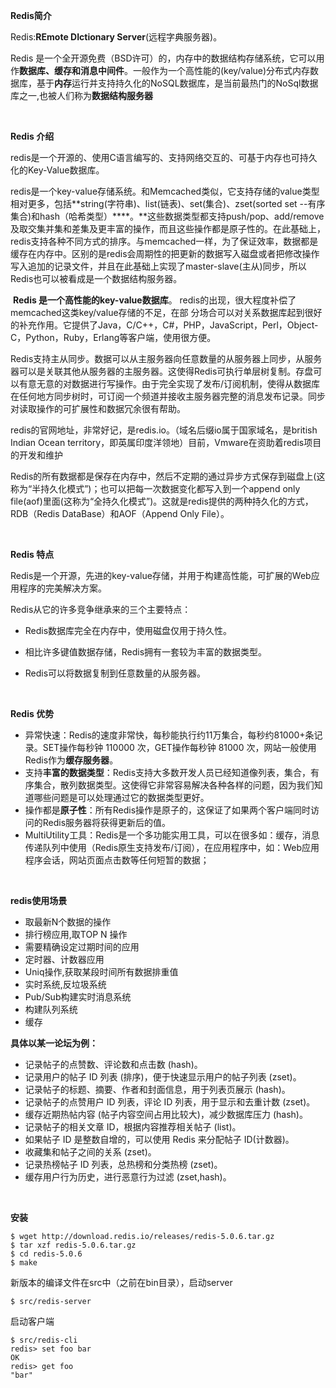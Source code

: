 **Redis简介**

Redis:**REmote DIctionary Server**(远程字典服务器)。

Redis 是一个全开源免费（BSD许可）的，内存中的数据结构存储系统，它可以用作**数据库、缓存和消息中间件**。一般作为一个高性能的(key/value)分布式内存数据库，基于**内存**运行并支持持久化的NoSQL数据库，是当前最热门的NoSql数据库之一,也被人们称为**数据结构服务器**

<br>

**Redis 介绍**     

​        redis是一个开源的、使用C语言编写的、支持网络交互的、可基于内存也可持久化的Key-Value数据库。

​        redis是一个key-value存储系统。和Memcached类似，它支持存储的value类型相对更多，包括**string(字符串)、list(链表)、set(集合)、zset(sorted set --有序集合)和hash（哈希类型）****。**这些数据类型都支持push/pop、add/remove及取交集并集和差集及更丰富的操作，而且这些操作都是原子性的。在此基础上，redis支持各种不同方式的排序。与memcached一样，为了保证效率，数据都是缓存在内存中。区别的是redis会周期性的把更新的数据写入磁盘或者把修改操作写入追加的记录文件，并且在此基础上实现了master-slave(主从)同步，所以Redis也可以被看成是一个数据结构服务器。

​        **Redis 是一个高性能的key-value数据库**。 redis的出现，很大程度补偿了memcached这类key/value存储的不足，在部 分场合可以对关系数据库起到很好的补充作用。它提供了Java，C/C++，C#，PHP，JavaScript，Perl，Object-C，Python，Ruby，Erlang等客户端，使用很方便。

​        Redis支持主从同步。数据可以从主服务器向任意数量的从服务器上同步，从服务器可以是关联其他从服务器的主服务器。这使得Redis可执行单层树复制。存盘可以有意无意的对数据进行写操作。由于完全实现了发布/订阅机制，使得从数据库在任何地方同步树时，可订阅一个频道并接收主服务器完整的消息发布记录。同步对读取操作的可扩展性和数据冗余很有帮助。

​        redis的官网地址，非常好记，是redis.io。（域名后缀io属于国家域名，是british Indian Ocean territory，即英属印度洋领地）目前，Vmware在资助着redis项目的开发和维护

​        Redis的所有数据都是保存在内存中，然后不定期的通过异步方式保存到磁盘上(这称为“半持久化模式”)；也可以把每一次数据变化都写入到一个append only file(aof)里面(这称为“全持久化模式”)。这就是redis提供的两种持久化的方式，RDB（Redis DataBase）和AOF（Append Only File）。

<br>

**Redis 特点**

Redis是一个开源，先进的key-value存储，并用于构建高性能，可扩展的Web应用程序的完美解决方案。

Redis从它的许多竞争继承来的三个主要特点：

- Redis数据库完全在内存中，使用磁盘仅用于持久性。

- 相比许多键值数据存储，Redis拥有一套较为丰富的数据类型。

- Redis可以将数据复制到任意数量的从服务器。

  <br>

**Redis 优势**

- 异常快速：Redis的速度非常快，每秒能执行约11万集合，每秒约81000+条记录。SET操作每秒钟 110000 次，GET操作每秒钟 81000 次，网站一般使用Redis作为**缓存服务器**。
- 支持**丰富的数据类型**：Redis支持大多数开发人员已经知道像列表，集合，有序集合，散列数据类型。这使得它非常容易解决各种各样的问题，因为我们知道哪些问题是可以处理通过它的数据类型更好。
- 操作都是**原子性**：所有Redis操作是原子的，这保证了如果两个客户端同时访问的Redis服务器将获得更新后的值。
- MultiUtility工具：Redis是一个多功能实用工具，可以在很多如：缓存，消息传递队列中使用（Redis原生支持发布/订阅），在应用程序中，如：Web应用程序会话，网站页面点击数等任何短暂的数据；

<br>

**redis使用场景**

- 取最新N个数据的操作
- 排行榜应用,取TOP N 操作
- 需要精确设定过期时间的应用
- 定时器、计数器应用
- Uniq操作,获取某段时间所有数据排重值
- 实时系统,反垃圾系统
- Pub/Sub构建实时消息系统
- 构建队列系统
- 缓存



**具体以某一论坛为例：**

- 记录帖子的点赞数、评论数和点击数 (hash)。
-  记录用户的帖子 ID 列表 (排序)，便于快速显示用户的帖子列表 (zset)。 
- 记录帖子的标题、摘要、作者和封面信息，用于列表页展示 (hash)。 
- 记录帖子的点赞用户 ID 列表，评论 ID 列表，用于显示和去重计数 (zset)。 
- 缓存近期热帖内容 (帖子内容空间占用比较大)，减少数据库压力 (hash)。 
- 记录帖子的相关文章 ID，根据内容推荐相关帖子 (list)。 
- 如果帖子 ID 是整数自增的，可以使用 Redis 来分配帖子 ID(计数器)。 
- 收藏集和帖子之间的关系 (zset)。 
- 记录热榜帖子 ID 列表，总热榜和分类热榜 (zset)。 
- 缓存用户行为历史，进行恶意行为过滤 (zset,hash)。

<br>

**安装**

```
$ wget http://download.redis.io/releases/redis-5.0.6.tar.gz
$ tar xzf redis-5.0.6.tar.gz
$ cd redis-5.0.6
$ make
```

新版本的编译文件在src中（之前在bin目录），启动server

```
$ src/redis-server
```

启动客户端

```
$ src/redis-cli
redis> set foo bar
OK
redis> get foo
"bar"
```



